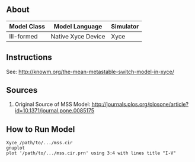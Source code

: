 ## About 

| Model Class | Model Language | Simulator |
|---|---|---|
|Ill-formed|Native Xyce Device|Xyce|

## Instructions

See: <http://knowm.org/the-mean-metastable-switch-model-in-xyce/>

## Sources

1. Original Source of MSS Model: <http://journals.plos.org/plosone/article?id=10.1371/journal.pone.0085175>

## How to Run Model

    Xyce /path/to/.../mss.cir
    gnuplot
    plot '/path/to/.../mss.cir.prn' using 3:4 with lines title "I-V"



